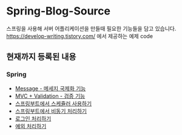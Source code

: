 # Spring-Blog-Source
스프링을 사용해 서버 어플리케이션을 만들때 필요한 기능들을 담고 있습니다. 
https://develop-writing.tistory.com/ 에서 제공하는 예제 code

현재까지 등록된 내용
--------------------

### Spring

- [Message - 메세지 국제화 기능](https://github.com/keepseung/SpringBoot-Blog-Source/tree/main/message)
- [MVC + Validation - 검증 기능](https://github.com/keepseung/SpringBoot-Blog-Source/tree/main/validation)
- [스프링부트에서 스케쥴러 사용하기](https://github.com/keepseung/SpringBoot-Blog-Source/tree/main/scheduler)
- [스프링부트에서 비동기 처리하기](https://github.com/keepseung/SpringBoot-Blog-Source/tree/main/async)
- [로그인 처리하기](https://github.com/keepseung/Spring-Blog-Source/tree/main/login)
- [예외 처리하기](https://github.com/keepseung/Spring-Blog-Source/tree/main/exception)
